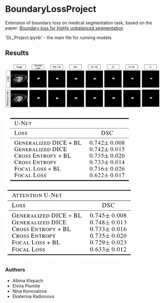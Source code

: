 # BoundaryLossProject
Extension of boundary loss on medical segmentation task, based on the paper: [Boundary loss for highly unbalanced segmentation](https://arxiv.org/abs/1812.07032)

'DL_Project.ipynb' - the main file for running models

## Results
<img src="imgs/predictions.png" width="850">

<img src="imgs/table_unet.png" width="425"/> <img src="imgs/table_att_unet.png" width="425"/> 

### Authors 

- Albina Klepach
- Elvira Plumite
- Nina Konovalova
- Ekaterina Radionova
